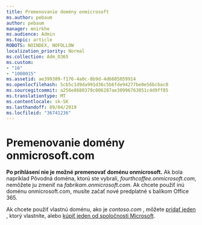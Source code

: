 ```yaml
---
title: Premenovanie domény onmicrosoft
ms.author: pebaum
author: pebaum
manager: mnirkhe
ms.audience: Admin
ms.topic: article
ROBOTS: NOINDEX, NOFOLLOW
localization_priority: Normal
ms.collection: Adm_O365
ms.custom:
- "16"
- "1000015"
ms.assetid: ae399389-f176-4a0c-8b9d-4d6605059914
ms.openlocfilehash: 5cb5c1d9da991d36c5b6fde94277be0e56bcbac0
ms.sourcegitcommit: a256e8680379c006287ae30996763051c4d9ff85
ms.translationtype: MT
ms.contentlocale: sk-SK
ms.lasthandoff: 09/04/2019
ms.locfileid: "36741236"
---
```

# <a name="rename-your-onmicrosoftcom-domain"></a>Premenovanie domény onmicrosoft.com

 **Po prihlásení nie je možné premenovať doménu onmicrosoft.** Ak bola napríklad Pôvodná doména, ktorú ste vybrali, *fourthcoffee.onmicrosoft.com*, nemôžete ju zmeniť na *fabrikam.onmicrosoft.com*. Ak chcete použiť inú doménu onmicrosoft.com, musíte začať nové predplatné s balíkom Office 365.
  
Ak chcete použiť vlastnú doménu, ako je *contoso.com* , môžete [pridať jeden](https://docs.microsoft.com/office365/admin/setup/add-domain) , ktorý vlastníte, alebo [kúpiť jeden od spoločnosti Microsoft](https://docs.microsoft.com/office365/admin/get-help-with-domains/buy-a-domain-name).
  